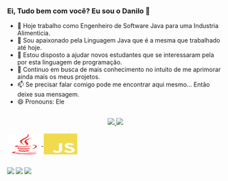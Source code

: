 ### Ei, Tudo bem com você? Eu sou o Danilo 👋

- 🔭 Hoje trabalho como Engenheiro de Software Java para uma Industria Alimenticia. 
- 🌱 Sou apaixonado pela Linguagem Java que é a mesma que trabalhado até hoje.
- 👯 Estou disposto a ajudar novos estudantes que se interessaram pela por esta linguagem de programação.
- 🤔 Continuo em busca de mais conhecimento no intuito de me aprimorar ainda mais os meus projetos.
- 📫 Se precisar falar comigo pode me encontrar aqui mesmo... Então deixe sua mensagem.
- 😄 Pronouns: Ele

##

<div align="center">
  <a href="https://github.com/Danilo1dev">
  <img height="180em" src="https://github-readme-stats.vercel.app/api?username=danilo1dev&show_icons=true&theme=dark&include_all_commits=true&count_private=true"/>
  <img height="180em" src="https://github-readme-stats.vercel.app/api/top-langs/?username=danilo1dev&layout=compact&langs_count=7&theme=dark"/>
</div>
 
<div style="display: inline_block"><br>
  
  <img align="center" alt="Rafa-Js" height="50" width="80" src="https://raw.githubusercontent.com/devicons/devicon/master/icons/java/java-plain.svg">
  <img align="center" alt="Rafa-Js" height="50" width="80" src="https://raw.githubusercontent.com/devicons/devicon/master/icons/javascript/javascript-plain.svg">
  
</div>
  
  ##

  <div> 
    
  <a href = "mailto:danilofoxlog@gmail.com"><img src="https://img.shields.io/badge/-Gmail-%23333?style=for-the-badge&logo=gmail&logoColor=white" target="_blank"></a>
  <a href="https://www.linkedin.com/in/danilo-silva-ferreira/" target="_blank"><img src="https://img.shields.io/badge/-LinkedIn-%230077B5?style=for-the-badge&logo=linkedin&logoColor=white" target="_blank"></a> 
  <a href="https://instagram.com/danilosilvabnb/" target="_blank"><img src="https://img.shields.io/badge/-Instagram-%23E4405F?style=for-the-badge&logo=instagram&logoColor=white" target="_blank"></a>
     
</div>
